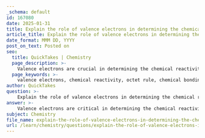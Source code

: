 ```yaml
---
_schema: default
id: 167080
date: 2025-01-31
title: Explain the role of valence electrons in determining the chemical reactivity of an element.
article_title: Explain the role of valence electrons in determining the chemical reactivity of an element.
date_format: MMM DD, YYYY
post_on_text: Posted on
seo:
  title: QuickTakes | Chemistry
  page_description: >-
    Valence electrons are crucial in determining the chemical reactivity of elements, influencing their stability, bonding behavior, and properties based on the arrangement of electrons in the outermost shell.
  page_keywords: >-
    valence electrons, chemical reactivity, octet rule, chemical bonding, alkali metals, halogens, covalent bonds, ionic bonds, molecular structure, periodic table
author: QuickTakes
question: >-
    Explain the role of valence electrons in determining the chemical reactivity of an element.
answer: >-
    Valence electrons are critical in determining the chemical reactivity of an element. They are the electrons located in the outermost electron shell of an atom and play a significant role in chemical bonding and interactions. Here’s a detailed explanation of their role:\n\n1. **Stability and the Octet Rule**: Atoms tend to be more stable when their valence shells are full, typically achieving eight electrons (known as the octet rule). This drive for stability influences how atoms interact with one another. Elements will react in ways that allow them to achieve a full valence shell, either by gaining, losing, or sharing electrons.\n\n2. **Predicting Reactivity**: The number of valence electrons directly influences an element's reactivity and the types of bonds it can form. For example:\n   - **Alkali Metals (Group 1)**: These elements have one valence electron, making them highly reactive as they readily lose that electron to achieve a stable configuration.\n   - **Halogens (Group 17)**: These elements have seven valence electrons and are highly reactive because they tend to gain one electron to complete their valence shell.\n\n3. **Types of Chemical Bonds**: The behavior of valence electrons determines the type of chemical bonds that can form:\n   - **Covalent Bonds**: Atoms share pairs of valence electrons to fill their outer shells. For instance, carbon, with four valence electrons, can form four covalent bonds, allowing it to create complex molecules.\n   - **Ionic Bonds**: In this case, one atom donates electrons to another, resulting in the formation of charged ions. For example, sodium (Na) can lose one electron, while chlorine (Cl) can gain that electron, leading to the formation of NaCl (table salt).\n\n4. **Influence on Molecular Structure**: The arrangement of valence electrons not only affects the reactivity of an element but also influences the geometry and polarity of molecules. This, in turn, impacts their physical and chemical properties, such as solubility and boiling points.\n\n5. **Group Similarities**: Elements within the same group of the periodic table exhibit similar chemical properties due to having the same number of valence electrons. This similarity helps predict how different elements will react in chemical reactions.\n\nIn summary, valence electrons are fundamental to understanding the chemical behavior of elements. They dictate how atoms bond, the stability of molecules, and the reactivity of different elements, making them a key concept in chemistry.
subject: Chemistry
file_name: explain-the-role-of-valence-electrons-in-determining-the-chemical-reactivity-of-an-element.md
url: /learn/chemistry/questions/explain-the-role-of-valence-electrons-in-determining-the-chemical-reactivity-of-an-element
---
```


&nbsp;